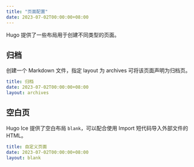 ```yaml
---
title: "页面配置"
date: 2023-07-02T00:00:00+08:00
---
```


Hugo 提供了一些布局用于创建不同类型的页面。

## 归档

创建一个 Markdown 文件，指定 layout 为 archives 可将该页面声明为归档页。

```yaml
title: 归档
date: 2023-07-02T00:00:00+08:00
layout: archives
```

## 空白页

Hugo Ice 提供了空白布局 `blank`，可以配合使用 Import 短代码导入外部文件的 HTML。

```yaml
title: 自定义页面
date: 2023-07-02T00:00:00+08:00
layout: blank
```
